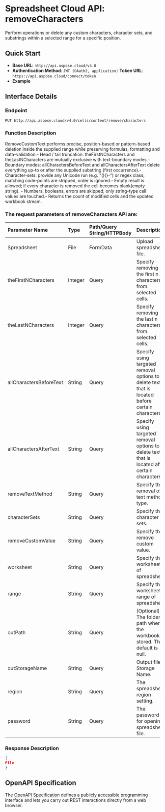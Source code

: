 # **Spreadsheet Cloud API: removeCharacters**

Perform operations or delete any custom characters, character sets, and substrings within a selected range for a specific position. 


## **Quick Start**

- **Base URL**: `http://api.aspose.cloud/v4.0`
- **Authentication Method**: `JWT (OAuth2, application)`  **Token URL**: `https://api.aspose.cloud/connect/token`
- **Example** 

## **Interface Details**

### **Endpoint** 

```
PUT http://api.aspose.cloud/v4.0/cells/content/remove/characters
```
### **Function Description**
RemoveCustomText performs precise, position-based or pattern-based deletion inside the supplied range while preserving formulas, formatting and data-validation.- Head / tail truncation: theFirstNCharacters and theLastNCharacters are mutually exclusive with text-boundary modes.- Boundary modes: allCharactersBeforeText and allCharactersAfterText delete everything up-to or after the supplied substring (first occurrence).- Character-sets: provide any Unicode run (e.g. "(){}-") or regex class; matching code-points are stripped, order is ignored.- Empty result is allowed; if every character is removed the cell becomes blank(empty string). - Numbers, booleans, errors are skipped; only string-type cell values are touched.- Returns the count of modified cells and the updated workbook stream.

### The request parameters of **removeCharacters** API are: 

| Parameter Name | Type | Path/Query String/HTTPBody | Description | 
| :- | :- | :- |:- | 
|Spreadsheet|File|FormData|Upload spreadsheet file.|
|theFirstNCharacters|Integer|Query|Specify removing the first n characters from selected cells.|
|theLastNCharacters|Integer|Query|Specify removing the last n characters from selected cells.|
|allCharactersBeforeText|String|Query|Specify using targeted removal options to delete text that is located before certain characters.|
|allCharactersAfterText|String|Query|Specify using targeted removal options to delete text that is located after certain characters.|
|removeTextMethod|String|Query|Specify the removal of text method type.|
|characterSets|String|Query|Specify the character sets.|
|removeCustomValue|String|Query|Specify the remove custom value.|
|worksheet|String|Query|Specify the worksheet of spreadsheet.|
|range|String|Query|Specify the worksheet range of spreadsheet.|
|outPath|String|Query|(Optional) The folder path where the workbook is stored. The default is null.|
|outStorageName|String|Query|Output file Storage Name.|
|region|String|Query|The spreadsheet region setting.|
|password|String|Query|The password for opening spreadsheet file.|

### **Response Description**
```json
{
File
}
```


## OpenAPI Specification

The [OpenAPI Specification](https://reference.aspose.cloud/cells/#/TextProcessingController/RemoveCharacters) defines a publicly accessible programming interface and lets you carry out REST interactions directly from a web browser.

